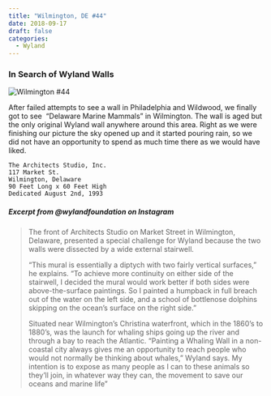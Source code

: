 ```yaml
---
title: "Wilmington, DE #44"
date: 2018-09-17
draft: false
categories:
  - Wyland
---
```

### In Search of Wyland Walls

![Wilmington #44](../images/44-wilmington_de.webp)

After failed attempts to see a wall in Philadelphia and Wildwood, we finally got to see  “Delaware Marine Mammals” in Wilmington. The wall is aged but the only original Wyland wall anywhere around this area. Right as we were finishing our picture the sky opened up and it started pouring rain, so we did not have an opportunity to spend as much time there as we would have liked.

```
The Architects Studio, Inc.
117 Market St.
Wilmington, Delaware
90 Feet Long x 60 Feet High
Dedicated August 2nd, 1993
```

#####  Excerpt from @wylandfoundation on Instagram

>The front of Architects Studio on Market Street in Wilmington, Delaware, presented a special challenge for Wyland because the two walls were dissected by a wide external stairwell.
>
>“This mural is essentially a diptych with two fairly vertical surfaces,” he explains. “To achieve more continuity on either side of the stairwell, I decided the mural would work better if both sides were above-the-surface paintings. So I painted a humpback in full breach out of the water on the left side, and a school of bottlenose dolphins skipping on the ocean’s surface on the right side.”
>
>Situated near Wilmington’s Christina waterfront, which in the 1860’s to 1880’s, was the launch for whaling ships going up the river and through a bay to reach the Atlantic. “Painting a Whaling Wall in a non-coastal city always gives me an opportunity to reach people who would not normally be thinking about whales,” Wyland says. My intention is to expose as many people as I can to these animals so they’ll join, in whatever way they can, the movement to save our oceans and marine life”